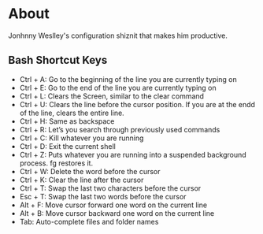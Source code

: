 About
=====

Jonhnny Weslley's configuration shiznit that makes him productive.


Bash Shortcut Keys
------------------

  * Ctrl + A: Go to the beginning of the line you are currently typing on
  * Ctrl + E: Go to the end of the line you are currently typing on
  * Ctrl + L: Clears the Screen, similar to the clear command
  * Ctrl + U: Clears the line before the cursor position. If you are at the endd of the line, clears the entire line.
  * Ctrl + H: Same as backspace
  * Ctrl + R: Let’s you search through previously used commands
  * Ctrl + C: Kill whatever you are running
  * Ctrl + D: Exit the current shell
  * Ctrl + Z: Puts whatever you are running into a suspended background process. fg restores it.
  * Ctrl + W: Delete the word before the cursor
  * Ctrl + K: Clear the line after the cursor
  * Ctrl + T: Swap the last two characters before the cursor
  * Esc + T: Swap the last two words before the cursor
  * Alt + F: Move cursor forward one word on the current line
  * Alt + B: Move cursor backward one word on the current line
  * Tab: Auto-complete files and folder names


